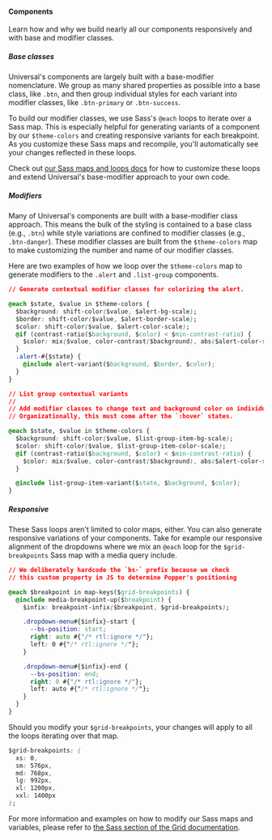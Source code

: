 #### Components

Learn how and why we build nearly all our components responsively and with base and modifier classes.

##### Base classes

Universal's components are largely built with a base-modifier nomenclature. We group as many shared properties as possible into a base class, like `.btn`, and then group individual styles for each variant into modifier classes, like `.btn-primary` or `.btn-success`.

To build our modifier classes, we use Sass's `@each` loops to iterate over a Sass map. This is especially helpful for generating variants of a component by our `$theme-colors` and creating responsive variants for each breakpoint. As you customize these Sass maps and recompile, you'll automatically see your changes reflected in these loops.

Check out [our Sass maps and loops docs](#/docs/customize/sass.md) for how to customize these loops and extend Universal's base-modifier approach to your own code.

##### Modifiers

Many of Universal's components are built with a base-modifier class approach. This means the bulk of the styling is contained to a base class (e.g., `.btn`) while style variations are confined to modifier classes (e.g., `.btn-danger`). These modifier classes are built from the `$theme-colors` map to make customizing the number and name of our modifier classes.

Here are two examples of how we loop over the `$theme-colors` map to generate modifiers to the `.alert` and `.list-group` components.
``` css
// Generate contextual modifier classes for colorizing the alert.

@each $state, $value in $theme-colors {
  $background: shift-color($value, $alert-bg-scale);
  $border: shift-color($value, $alert-border-scale);
  $color: shift-color($value, $alert-color-scale);
  @if (contrast-ratio($background, $color) < $min-contrast-ratio) {
    $color: mix($value, color-contrast($background), abs($alert-color-scale));
  }
  .alert-#{$state} {
    @include alert-variant($background, $border, $color);
  }
}
```

``` css
// List group contextual variants
//
// Add modifier classes to change text and background color on individual items.
// Organizationally, this must come after the `:hover` states.

@each $state, $value in $theme-colors {
  $background: shift-color($value, $list-group-item-bg-scale);
  $color: shift-color($value, $list-group-item-color-scale);
  @if (contrast-ratio($background, $color) < $min-contrast-ratio) {
    $color: mix($value, color-contrast($background), abs($alert-color-scale));
  }

  @include list-group-item-variant($state, $background, $color);
}
```

##### Responsive

These Sass loops aren't limited to color maps, either. You can also generate responsive variations of your components. Take for example our responsive alignment of the dropdowns where we mix an `@each` loop for the `$grid-breakpoints` Sass map with a media query include.
``` css
// We deliberately hardcode the `bs-` prefix because we check
// this custom property in JS to determine Popper's positioning

@each $breakpoint in map-keys($grid-breakpoints) {
  @include media-breakpoint-up($breakpoint) {
    $infix: breakpoint-infix($breakpoint, $grid-breakpoints);

    .dropdown-menu#{$infix}-start {
      --bs-position: start;
      right: auto #{"/* rtl:ignore */"};
      left: 0 #{"/* rtl:ignore */"};
    }

    .dropdown-menu#{$infix}-end {
      --bs-position: end;
      right: 0 #{"/* rtl:ignore */"};
      left: auto #{"/* rtl:ignore */"};
    }
  }
}
```

Should you modify your `$grid-breakpoints`, your changes will apply to all the loops iterating over that map.

``` css
$grid-breakpoints: (
  xs: 0,
  sm: 576px,
  md: 768px,
  lg: 992px,
  xl: 1200px,
  xxl: 1400px
);
```

For more information and examples on how to modify our Sass maps and variables, please refer to [the Sass section of the Grid documentation](#/docs/layout/grid.md).
